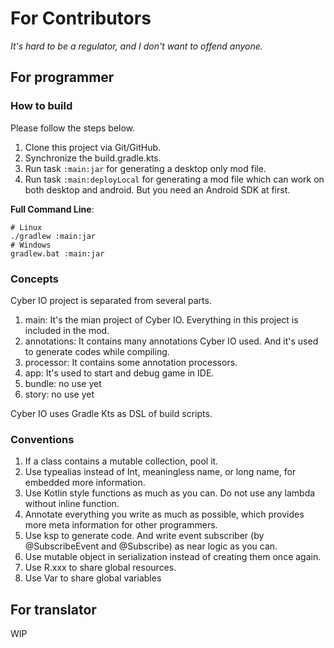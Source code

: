 # For Contributors
*It's hard to be a regulator, and I don't want to offend anyone.*


## For programmer
### How to build
Please follow the steps below.
1. Clone this project via Git/GitHub.
2. Synchronize the build.gradle.kts.
3. Run task `:main:jar` for generating a desktop only mod file.
4. Run task `:main:deployLocal` for generating a mod file which can work on both desktop and android.
   But you need an Android SDK at first.

**Full Command Line**:
```
# Linux
./gradlew :main:jar
# Windows
gradlew.bat :main:jar
```

### Concepts
Cyber IO project is separated from several parts.
1. main: It's the mian project of Cyber IO. Everything in this project is included in the mod.
2. annotations: It contains many annotations Cyber IO used. And it's used to generate codes while compiling.
3. processor: It contains some annotation processors.
4. app: It's used to start and debug game in IDE.
5. bundle: no use yet
6. story: no use yet

Cyber IO uses Gradle Kts as DSL of build scripts.

### Conventions
1. If a class contains a mutable collection, pool it.
2. Use typealias instead of Int, meaningless name, or long name, for embedded more information.
3. Use Kotlin style functions as much as you can. Do not use any lambda without inline function.
4. Annotate everything you write as much as possible, which provides more meta information for other programmers.
5. Use ksp to generate code. And write event subscriber (by @SubscribeEvent and @Subscribe) as near logic as you can.
6. Use mutable object in serialization instead of creating them once again.
7. Use R.xxx to share global resources.
8. Use Var to share global variables

## For translator

WIP